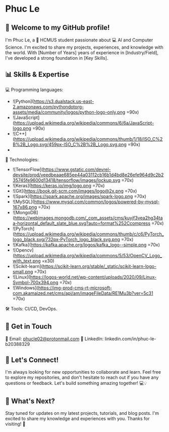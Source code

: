 # Phuc Le 

## 👋 Welcome to my GitHub profile!

I'm Phuc Le, a 🚀 HCMUS student passionate about 💻 AI and Computer Science. I'm excited to share my projects, experiences, and knowledge with the world. With [Number of Years] years of experience in [Industry/Field], I've developed a strong foundation in [Key Skills].

## 📊 Skills & Expertise

💻 Programming languages:
- ![Python](https://s3.dualstack.us-east-2.amazonaws.com/pythondotorg-assets/media/community/logos/python-logo-only.png =90x)
- ![JavaScript](https://upload.wikimedia.org/wikipedia/commons/6/6a/JavaScript-logo.png =90x)
- ![C++](https://upload.wikimedia.org/wikipedia/commons/thumb/1/18/ISO_C%2B%2B_Logo.svg/459px-ISO_C%2B%2B_Logo.svg.png =90x)
- 
🤖 Technologies:
- ![TensorFlow](https://www.gstatic.com/devrel-devsite/prod/veedbeaae685ee44a03112cb16b1d4bd8e26efe964d9c2b235745fe9600d13418/tensorflow/images/lockup.svg =70x)  
- ![Keras](https://keras.io/img/logo.png =70x) 
- ![Git](https://book.git-scm.com/images/logo@2x.png =70x)  
- ![Spark](https://spark.apache.org/images/spark-logo.png =70x)  
- ![MySQL](https://www.mysql.com/common/logos/powered-by-mysql-167x86.png =70x)  
- ![MongoDB](https://webimages.mongodb.com/_com_assets/cms/kuyjf3vea2hg34taa-horizontal_default_slate_blue.svg?auto=format%252Ccompress =70x)  
- ![PyTorch](https://upload.wikimedia.org/wikipedia/commons/thumb/c/c6/PyTorch_logo_black.svg/732px-PyTorch_logo_black.svg.png =70x)
- ![Kafka](https://kafka.apache.org/logos/kafka_logo--simple.png =70x)  
- ![Opencv](https://upload.wikimedia.org/wikipedia/commons/5/53/OpenCV_Logo_with_text.png =x30)  
- ![Scikit-learn](https://scikit-learn.org/stable/_static/scikit-learn-logo-small.png =70x)  
- ![Linux](https://logos-world.net/wp-content/uploads/2020/09/Linux-Symbol-700x394.png =70x)  
- ![Windows](https://img-prod-cms-rt-microsoft-com.akamaized.net/cms/api/am/imageFileData/RE1Mu3b?ver=5c31 =70x)  

🛠️ Tools:  CI/CD, DevOps.

## 📲 Get in Touch

📧 Email: phucle02@protonmail.com
💼 LinkedIn: linkedin.com/in/phuc-le-b20388329
## 🤝 Let's Connect!

I'm always looking for new opportunities to collaborate and learn. Feel free to explore my repositories, and don't hesitate to reach out if you have any questions or feedback. Let's build something amazing together! 💻💡

## 👀 What's Next?

Stay tuned for updates on my latest projects, tutorials, and blog posts. I'm excited to share my knowledge and experiences with you. Thanks for visiting! 👋
